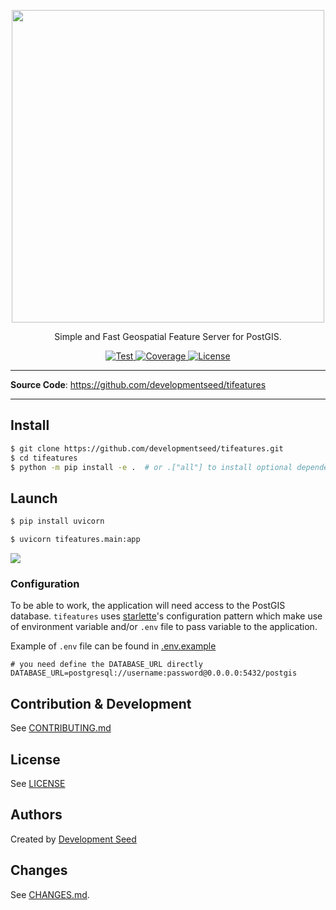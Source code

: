 <p align="center">
  <img width="500" src="https://user-images.githubusercontent.com/10407788/172736520-18da1910-87ac-41a9-b6f0-6c6ae503bd5e.png"/>
  <p align="center">Simple and Fast Geospatial Feature Server for PostGIS.</p>
</p>

<p align="center">
  <a href="https://github.com/developmentseed/tifeatures/actions?query=workflow%3ACI" target="_blank">
      <img src="https://github.com/developmentseed/tifeatures/workflows/CI/badge.svg" alt="Test">
  </a>
  <a href="https://codecov.io/gh/developmentseed/tifeatures" target="_blank">
      <img src="https://codecov.io/gh/developmentseed/tifeatures/branch/master/graph/badge.svg" alt="Coverage">
  </a>
  <a href="https://github.com/developmentseed/tifeatures/blob/master/LICENSE" target="_blank">
      <img src="https://img.shields.io/github/license/developmentseed/tifeatures.svg" alt="License">

  </a>
</p>

---

**Source Code**: <a href="https://github.com/developmentseed/tifeatures" target="_blank">https://github.com/developmentseed/tifeatures</a>

---


## Install

```bash
$ git clone https://github.com/developmentseed/tifeatures.git
$ cd tifeatures
$ python -m pip install -e .  # or .["all"] to install optional dependencies
```

## Launch

```bash
$ pip install uvicorn

$ uvicorn tifeatures.main:app
```

![](https://user-images.githubusercontent.com/10407788/152539521-eadb9680-44ea-4647-b65d-d6644169db85.png)

### Configuration

To be able to work, the application will need access to the PostGIS database. `tifeatures` uses [starlette](https://www.starlette.io/config/)'s configuration pattern which make use of environment variable and/or `.env` file to pass variable to the application.

Example of `.env` file can be found in [.env.example](https://github.com/developmentseed/tifeatures/blob/master/.env.example)

```
# you need define the DATABASE_URL directly
DATABASE_URL=postgresql://username:password@0.0.0.0:5432/postgis
```

## Contribution & Development

See [CONTRIBUTING.md](https://github.com/developmentseed/tifeatures/blob/master/CONTRIBUTING.md)

## License

See [LICENSE](https://github.com/developmentseed/tifeatures/blob/master/LICENSE)

## Authors

Created by [Development Seed](<http://developmentseed.org>)

## Changes

See [CHANGES.md](https://github.com/developmentseed/tifeatures/blob/master/CHANGES.md).

